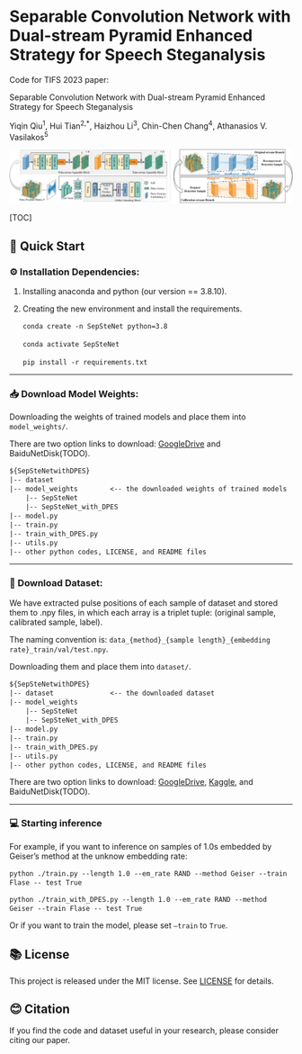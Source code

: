 #  Separable Convolution Network with Dual-stream Pyramid Enhanced Strategy for Speech Steganalysis

Code for TIFS 2023 paper:

Separable Convolution Network with Dual-stream Pyramid Enhanced Strategy for Speech Steganalysis

Yiqin Qiu<sup>1</sup>, Hui Tian<sup>2,*</sup>, Haizhou Li<sup>3</sup>, Chin-Chen Chang<sup>4</sup>, Athanasios V. Vasilakos<sup>5</sup>

![framework](./framework.png)

[TOC]

## 🏁 Quick Start

### ⚙️ Installation Dependencies:

1. Installing anaconda and python (our version == 3.8.10).

2. Creating the new environment and install the requirements.

   ```
   conda create -n SepSteNet python=3.8
   
   conda activate SepSteNet
   
   pip install -r requirements.txt
   ```

------

### 📥 Download Model Weights:

Downloading the weights of trained models and place them into `model_weights/`.

There are two option links to download: [GoogleDrive](https://drive.google.com/file/d/1nHUFkQneQuRT1W0q1mKkT9aqxdx8Qjki/view?usp=sharing) and BaiduNetDisk(TODO).

```
${SepSteNetwithDPES}
|-- dataset
|-- model_weights        <-- the downloaded weights of trained models
	|-- SepSteNet
	|-- SepSteNet_with_DPES
|-- model.py
|-- train.py
|-- train_with_DPES.py
|-- utils.py
|-- other python codes, LICENSE, and README files
```

------

### 📩 Download Dataset:

We have extracted pulse positions of each sample of dataset and stored them to .npy files, in which each array is a triplet tuple: (original sample, calibrated sample, label).

The naming convention is: `data_{method}_{sample length}_{embedding rate}_train/val/test.npy`.

Downloading them and place them into `dataset/`.

```
${SepSteNetwithDPES}
|-- dataset              <-- the downloaded dataset
|-- model_weights
	|-- SepSteNet
	|-- SepSteNet_with_DPES
|-- model.py
|-- train.py
|-- train_with_DPES.py
|-- utils.py
|-- other python codes, LICENSE, and README files
```

There are two option links to download: [GoogleDrive](https://drive.google.com/file/d/14n9T5BVYC7f_8QUVNXB0m_hh-iutfQQg/view?usp=sharing), [Kaggle](https://www.kaggle.com/datasets/barryxxz/sepstenetwithdpes), and BaiduNetDisk(TODO).

------

### 💻 Starting inference

For example, if you want to inference on samples of 1.0s embedded by Geiser’s method at the unknow embedding rate:

```
python ./train.py --length 1.0 --em_rate RAND --method Geiser --train Flase -- test True
```

```
python ./train_with_DPES.py --length 1.0 --em_rate RAND --method Geiser --train Flase -- test True
```

Or if you want to train the model, please set `–train` to `True`.

## 📚 License

This project is released under the MIT license. See [LICENSE](https://github.com/BarryxxZ/SepSteNetwithDPES/blob/main/LICENSE) for details.

## 😊 Citation

If you find the code and dataset useful in your research, please consider citing our paper.





